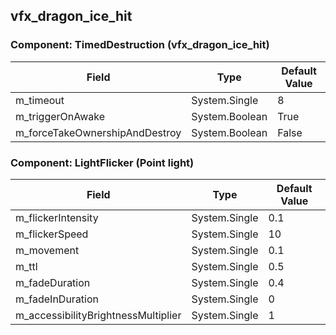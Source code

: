 ## vfx_dragon_ice_hit

### Component: TimedDestruction (vfx_dragon_ice_hit)

|Field|Type|Default Value|
|---|---|---|
|m_timeout|System.Single|8|
|m_triggerOnAwake|System.Boolean|True|
|m_forceTakeOwnershipAndDestroy|System.Boolean|False|

### Component: LightFlicker (Point light)

|Field|Type|Default Value|
|---|---|---|
|m_flickerIntensity|System.Single|0.1|
|m_flickerSpeed|System.Single|10|
|m_movement|System.Single|0.1|
|m_ttl|System.Single|0.5|
|m_fadeDuration|System.Single|0.4|
|m_fadeInDuration|System.Single|0|
|m_accessibilityBrightnessMultiplier|System.Single|1|

